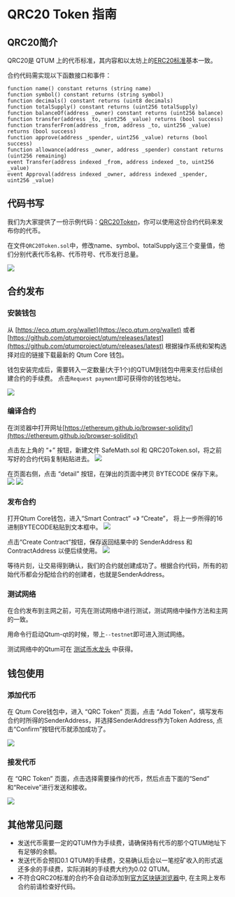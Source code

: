 # QRC20 Token 指南

## QRC20简介

QRC20是 QTUM 上的代币标准，其内容和以太坊上的[ERC20标准](https://github.com/ethereum/EIPs/blob/master/EIPS/eip-20-token-standard.md)基本一致。

合约代码需实现以下函数接口和事件：

```
function name() constant returns (string name)
function symbol() constant returns (string symbol)
function decimals() constant returns (uint8 decimals)
function totalSupply() constant returns (uint256 totalSupply)
function balanceOf(address _owner) constant returns (uint256 balance)
function transfer(address _to, uint256 _value) returns (bool success)
function transferFrom(address _from, address _to, uint256 _value) returns (bool success)
function approve(address _spender, uint256 _value) returns (bool success)
function allowance(address _owner, address _spender) constant returns (uint256 remaining)
event Transfer(address indexed _from, address indexed _to, uint256 _value)
event Approval(address indexed _owner, address indexed _spender, uint256 _value)
```

## 代码书写

我们为大家提供了一份示例代码：[QRC20Token](https://github.com/icodeface/QRC20Token)，你可以使用这份合约代码来发布你的代币。

在文件`QRC20Token.sol`中，修改name、symbol、totalSupply这三个变量值，他们分别代表代币名称、代币符号、代币发行总量。

![](https://s.qtum.site/uploads/7cf98db2a2f60f944e8295ced1b76917.png)


## 合约发布

### 安装钱包

从 [https://eco.qtum.org/wallet](https://eco.qtum.org/wallet) 或者 [https://github.com/qtumproject/qtum/releases/latest](https://github.com/qtumproject/qtum/releases/latest) 根据操作系统和架构选择对应的链接下载最新的 Qtum Core 钱包。

钱包安装完成后，需要转入一定数量(大于1个)的QTUM到钱包中用来支付后续创建合约的手续费。
点击`Request payment`即可获得你的钱包地址。

![](https://s.qtum.site/uploads/0f30abe838aca957a1bacb2ed9209575.png)

### 编译合约

在浏览器中打开网址[https://ethereum.github.io/browser-solidity/](https://ethereum.github.io/browser-solidity/) 

点击左上角的 “+” 按钮，新建文件 SafeMath.sol 和 QRC20Token.sol，将之前写好的合约代码复制粘贴进去。
![](https://s.qtum.site/uploads/095deff475a970dc2a25b9e6960436db.png)
 
在页面右侧，点击 “detail” 按钮，在弹出的页面中拷贝 BYTECODE 保存下来。
![](https://s.qtum.site/uploads/47380517f0f34253511cb2c6bfc77bb7.png)
![](https://s.qtum.site/uploads/fd6f45a90362e4b27a345a4557c4c5e4.png)

### 发布合约

打开Qtum Core钱包，进入“Smart Contract” =》 “Create”， 将上一步所得的16进制BYTECODE粘贴到文本框中。
![](https://s.qtum.site/uploads/bb9efeaad7f8068a982ad948aa02e0e5.png)

点击“Create Contract”按钮，保存返回结果中的 SenderAddress 和 ContractAddress 以便后续使用。
![](https://s.qtum.site/uploads/3d739f869437a96cabd9e2171199b118.png)

等待片刻，让交易得到确认，我们的合约就创建成功了。根据合约代码，所有的初始代币都会分配给合约的创建者，也就是SenderAddress。

### 测试网络

在合约发布到主网之前，可先在测试网络中进行测试，测试网络中操作方法和主网的一致。

用命令行启动Qtum-qt的时候，带上`--testnet`即可进入测试网络。

测试网络中的Qtum可在 [测试币水龙头](https://testnet-faucet.qtum.info/) 中获得。

## 钱包使用

### 添加代币

在 Qtum Core钱包中，进入 “QRC Token” 页面，点击 “Add Token”，填写发布合约时所得的SenderAddress，并选择SenderAddress作为Token Address, 点击“Confirm”按钮代币就添加成功了。

![](https://s.qtum.site/uploads/0b1aa0c2354522ec07cb41913f0b48d4.png)

### 接发代币

在 “QRC Token” 页面，点击选择需要操作的代币，然后点击下面的“Send” 和“Receive”进行发送和接收。

![](https://s.qtum.site/uploads/49e40c268a4e75c9e1afe06c46f58496.png)


## 其他常见问题

* 发送代币需要一定的QTUM作为手续费，请确保持有代币的那个QTUM地址下有足够的余额。
* 发送代币会预扣0.1 QTUM的手续费，交易确认后会以一笔挖矿收入的形式返还多余的手续费，实际消耗的手续费大约为0.02 QTUM。
* 不符合QRC20标准的合约不会自动添加到[官方区块链浏览器](https://explorer.qtum.org/)中, 在主网上发布合约前请检查好代码。




